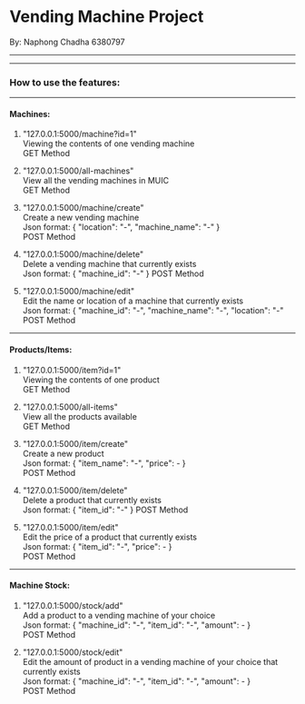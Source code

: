 # Vending Machine Project 
By: Naphong Chadha 6380797

---

---

### How to use the features:

--- 


#### Machines:
1. "127.0.0.1:5000/machine?id=1" </br> 
    Viewing the contents of one vending machine </br>
    GET Method


2. "127.0.0.1:5000/all-machines" </br> 
    View all the vending machines in MUIC </br>
    GET Method


3. "127.0.0.1:5000/machine/create" </br>
    Create a new vending machine </br>
    Json format: { "location": "-", "machine_name": "-" }</br>
    POST Method


4. "127.0.0.1:5000/machine/delete" </br>
    Delete a vending machine that currently exists </br>
    Json format: { "machine_id": "-" }
    POST Method


5. "127.0.0.1:5000/machine/edit" </br>
    Edit the name or location of a machine that currently exists </br>
    Json format: { "machine_id": "-", "machine_name": "-", "location": "-" </br>
    POST Method

---

#### Products/Items:

1. "127.0.0.1:5000/item?id=1" </br> 
    Viewing the contents of one product </br>
    GET Method


2. "127.0.0.1:5000/all-items" </br> 
    View all the products available </br>
    GET Method


3. "127.0.0.1:5000/item/create" </br>
    Create a new product </br>
    Json format: { "item_name": "-", "price": - }</br>
    POST Method


4. "127.0.0.1:5000/item/delete" </br>
    Delete a product that currently exists </br>
    Json format: { "item_id": "-" }
    POST Method


5. "127.0.0.1:5000/item/edit" </br>
    Edit the price of a product that currently exists </br>
    Json format: { "item_id": "-", "price": - }</br>
    POST Method

--- 

#### Machine Stock:

1. "127.0.0.1:5000/stock/add" </br>
    Add a product to a vending machine of your choice </br>
    Json format: { "machine_id": "-", "item_id": "-", "amount": - } </br>
    POST Method


2. "127.0.0.1:5000/stock/edit" </br>
    Edit the amount of product in a vending machine of your choice that currently exists </br>
    Json format: { "machine_id": "-", "item_id": "-", "amount": - } </br>
    POST Method